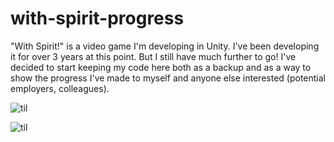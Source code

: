 # with-spirit-progress
"With Spirit!" is a video game I'm developing in Unity. 
I've been developing it for over 3 years at this point. But I still have much further to go!
I've decided to start keeping my code here both as a backup and as a way to show the progress I've made to myself and anyone else interested (potential employers, colleagues).

![til](./ezgif-3-fc477785ed30.gif)

![til](./ezgif-3-f973fd7e51b8.gif)

